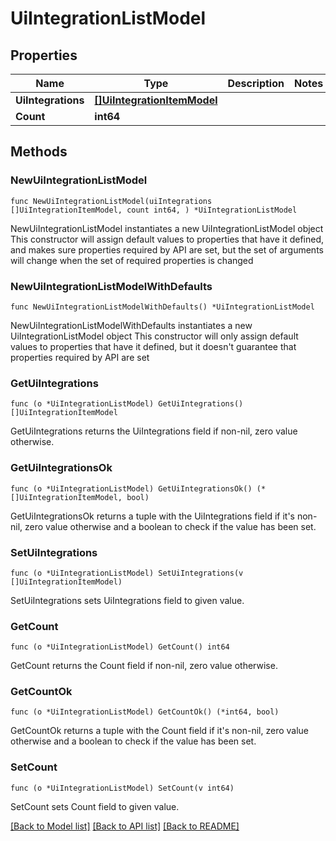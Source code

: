 # UiIntegrationListModel

## Properties

Name | Type | Description | Notes
------------ | ------------- | ------------- | -------------
**UiIntegrations** | [**[]UiIntegrationItemModel**](UiIntegrationItemModel.md) |  | 
**Count** | **int64** |  | 

## Methods

### NewUiIntegrationListModel

`func NewUiIntegrationListModel(uiIntegrations []UiIntegrationItemModel, count int64, ) *UiIntegrationListModel`

NewUiIntegrationListModel instantiates a new UiIntegrationListModel object
This constructor will assign default values to properties that have it defined,
and makes sure properties required by API are set, but the set of arguments
will change when the set of required properties is changed

### NewUiIntegrationListModelWithDefaults

`func NewUiIntegrationListModelWithDefaults() *UiIntegrationListModel`

NewUiIntegrationListModelWithDefaults instantiates a new UiIntegrationListModel object
This constructor will only assign default values to properties that have it defined,
but it doesn't guarantee that properties required by API are set

### GetUiIntegrations

`func (o *UiIntegrationListModel) GetUiIntegrations() []UiIntegrationItemModel`

GetUiIntegrations returns the UiIntegrations field if non-nil, zero value otherwise.

### GetUiIntegrationsOk

`func (o *UiIntegrationListModel) GetUiIntegrationsOk() (*[]UiIntegrationItemModel, bool)`

GetUiIntegrationsOk returns a tuple with the UiIntegrations field if it's non-nil, zero value otherwise
and a boolean to check if the value has been set.

### SetUiIntegrations

`func (o *UiIntegrationListModel) SetUiIntegrations(v []UiIntegrationItemModel)`

SetUiIntegrations sets UiIntegrations field to given value.


### GetCount

`func (o *UiIntegrationListModel) GetCount() int64`

GetCount returns the Count field if non-nil, zero value otherwise.

### GetCountOk

`func (o *UiIntegrationListModel) GetCountOk() (*int64, bool)`

GetCountOk returns a tuple with the Count field if it's non-nil, zero value otherwise
and a boolean to check if the value has been set.

### SetCount

`func (o *UiIntegrationListModel) SetCount(v int64)`

SetCount sets Count field to given value.



[[Back to Model list]](../README.md#documentation-for-models) [[Back to API list]](../README.md#documentation-for-api-endpoints) [[Back to README]](../README.md)


